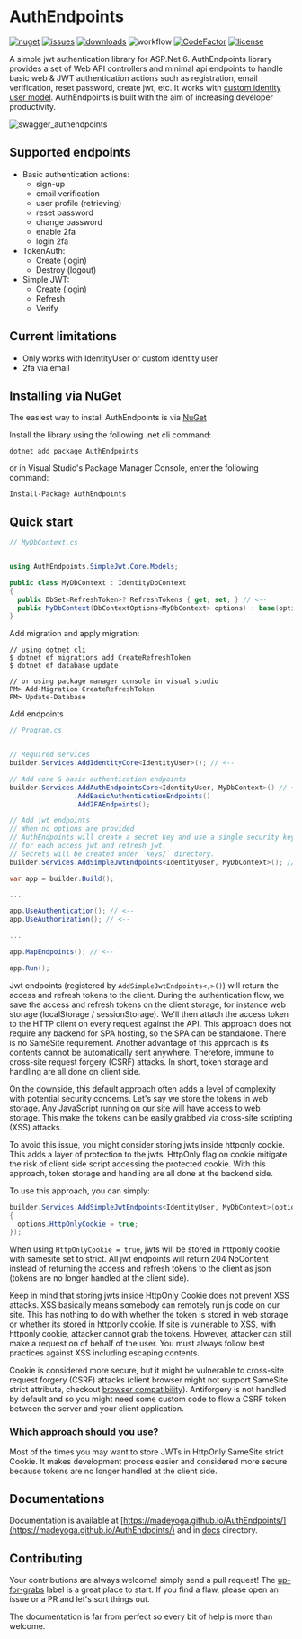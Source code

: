 # AuthEndpoints
[![nuget](https://img.shields.io/nuget/v/AuthEndpoints?label=version&logo=NuGet&style=flat-square)](https://www.nuget.org/packages/AuthEndpoints/)
[![issues](https://img.shields.io/github/issues/madeyoga/AuthEndpoints?color=blue&logo=github&style=flat-square)](https://github.com/madeyoga/AuthEndpoints/issues)
[![downloads](https://img.shields.io/nuget/dt/AuthEndpoints?color=blue&style=flat-square&logo=nuget)](https://www.nuget.org/packages/AuthEndpoints/)
![workflow](https://github.com/madeyoga/AuthEndpoints/actions/workflows/dotnet.yml/badge.svg)
[![CodeFactor](https://www.codefactor.io/repository/github/madeyoga/authendpoints/badge)](https://www.codefactor.io/repository/github/madeyoga/authendpoints)
[![license](https://img.shields.io/github/license/madeyoga/AuthEndpoints?color=blue&style=flat-square&logo=github)](https://github.com/madeyoga/AuthEndpoints/blob/main/LICENSE)

A simple jwt authentication library for ASP.Net 6. AuthEndpoints library provides a set of Web API controllers and minimal api endpoints to handle basic web & JWT authentication actions such as registration, email verification, reset password, create jwt, etc. It works with [custom identity user model](https://docs.microsoft.com/en-us/aspnet/core/security/authentication/customize-identity-model?view=aspnetcore-6.0#custom-user-data). AuthEndpoints is built with the aim of increasing developer productivity.

![swagger_authendpoints](https://i.imgur.com/rqMbFNy.png)

## Supported endpoints
- Basic authentication actions:
  - sign-up
  - email verification
  - user profile (retrieving)
  - reset password
  - change password
  - enable 2fa
  - login 2fa
- TokenAuth:
  - Create (login)
  - Destroy (logout)
- Simple JWT:
  - Create (login)
  - Refresh
  - Verify

## Current limitations
- Only works with IdentityUser or custom identity user
- 2fa via email

## Installing via NuGet
The easiest way to install AuthEndpoints is via [NuGet](https://www.nuget.org/packages/AuthEndpoints.MinimalApi/)

Install the library using the following .net cli command:

```
dotnet add package AuthEndpoints
```

or in Visual Studio's Package Manager Console, enter the following command:

```
Install-Package AuthEndpoints
```

## Quick start

```cs
// MyDbContext.cs


using AuthEndpoints.SimpleJwt.Core.Models;

public class MyDbContext : IdentityDbContext
{
  public DbSet<RefreshToken>? RefreshTokens { get; set; } // <--
  public MyDbContext(DbContextOptions<MyDbContext> options) : base(options) { }
}
```

Add migration and apply migration:

```
// using dotnet cli
$ dotnet ef migrations add CreateRefreshToken
$ dotnet ef database update

// or using package manager console in visual studio
PM> Add-Migration CreateRefreshToken
PM> Update-Database
```

Add endpoints

```cs
// Program.cs


// Required services
builder.Services.AddIdentityCore<IdentityUser>(); // <--

// Add core & basic authentication endpoints
builder.Services.AddAuthEndpointsCore<IdentityUser, MyDbContext>() // <--
                .AddBasicAuthenticationEndpoints()
                .Add2FAEndpoints();

// Add jwt endpoints
// When no options are provided
// AuthEndpoints will create a secret key and use a single security key (symmetric encryption)
// for each access jwt and refresh jwt.
// Secrets will be created under `keys/` directory.
builder.Services.AddSimpleJwtEndpoints<IdentityUser, MyDbContext>(); // <--

var app = builder.Build();

...

app.UseAuthentication(); // <--
app.UseAuthorization(); // <--

...

app.MapEndpoints(); // <--

app.Run();
```

Jwt endpoints (registered by `AddSimpleJwtEndpoints<,>()`) will return the access and refresh tokens to the client.
During the authentication flow, we save the access and refresh tokens on the client storage, for instance web storage (localStorage / sessionStorage).
We'll then attach the access token to the HTTP client on every request against the API. 
This approach does not require any backend for SPA hosting, so the SPA can be standalone. There is no SameSite requirement.
Another advantage of this approach is its contents cannot be automatically sent anywhere. Therefore, immune to cross-site request forgery (CSRF) attacks.
In short, token storage and handling are all done on client side.

On the downside, this default approach often adds a level of complexity with potential security concerns.
Let's say we store the tokens in web storage.
Any JavaScript running on our site will have access to web storage.
This make the tokens can be easily grabbed via cross-site scripting (XSS) attacks.

To avoid this issue, you might consider storing jwts inside httponly cookie. This adds a layer of protection to the jwts.
HttpOnly flag on cookie mitigate the risk of client side script accessing the protected cookie.
With this approach, token storage and handling are all done at the backend side.

To use this approach, you can simply:

```cs
builder.Services.AddSimpleJwtEndpoints<IdentityUser, MyDbContext>(options => 
{
  options.HttpOnlyCookie = true;
});
```

When using `HttpOnlyCookie = true`, jwts will be stored in httponly cookie with samesite set to strict. All jwt endpoints will return 204 NoContent
instead of returning the access and refresh tokens to the client as json (tokens are no longer handled at the client side).

Keep in mind that storing jwts inside HttpOnly Cookie does not prevent XSS attacks.
XSS basically means somebody can remotely run js code on our site.
This has nothing to do with whether the token is stored in web storage or whether its stored in httponly cookie.
If site is vulnerable to XSS, with httponly cookie, attacker cannot grab the tokens.
However, attacker can still make a request on of behalf of the user.
You must always follow best practices against XSS including escaping contents.

Cookie is considered more secure, but it might be vulnerable to cross-site request forgery (CSRF) attacks (client browser might not support SameSite strict attribute, 
checkout [browser compatibility](https://developer.mozilla.org/en-US/docs/Web/HTTP/Headers/Set-Cookie/SameSite#browser_compatibility)).
Antiforgery is not handled by default and so you might need some custom code to flow a CSRF token between the server and your client application.

### Which approach should you use?
Most of the times you may want to store JWTs in HttpOnly SameSite strict Cookie. It makes development process easier and considered more secure because tokens are no longer handled at the client side.

## Documentations
Documentation is available at [https://madeyoga.github.io/AuthEndpoints/](https://madeyoga.github.io/AuthEndpoints/) and in [docs](https://github.com/madeyoga/AuthEndpoints/tree/main/docs) directory.

## Contributing
Your contributions are always welcome! simply send a pull request! The [up-for-grabs](https://github.com/madeyoga/AuthEndpoints/labels/up-for-grabs) label is a great place to start. If you find a flaw, please open an issue or a PR and let's sort things out.

The documentation is far from perfect so every bit of help is more than welcome.
